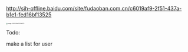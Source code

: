 http://sjh-offline.baidu.com/site/fudaoban.com.cn/c6019af9-2f51-437a-b1e1-fed16bf13525





<img src="/Users/yuanjinshuai/Library/Application Support/typora-user-images/image-20210306111208373.png" alt="image-20210306111208373" style="zoom:25%;" />



Todo:

make a list for user



